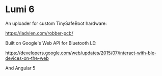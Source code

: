# Lumi 6

An uploader for custom TinySafeBoot hardware:

https://ladvien.com/robber-pcb/

Built on Google's Web API for Bluetooth LE:

https://developers.google.com/web/updates/2015/07/interact-with-ble-devices-on-the-web

And Angular 5